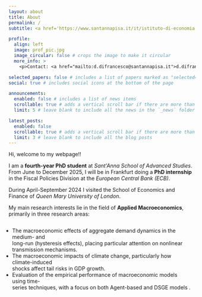```yaml
---
layout: about
title: About
permalink: /
subtitle: <a href='https://www.santannapisa.it/it/istituto-di-economia'>Sant'Anna School of Advanced Studies, Intitute of Economics</a>. 

profile:
  align: left
  image: prof_pic.jpg
  image_circular: false # crops the image to make it circular
  more_info: >
    <p>Contact: <a href="mailto:d.difrancesco@santannapisa.it">d.difrancesco@santannapisa.it</a> </p>

selected_papers: false # includes a list of papers marked as "selected={true}"
social: true # includes social icons at the bottom of the page

announcements:
  enabled: false # includes a list of news items
  scrollable: true # adds a vertical scroll bar if there are more than 3 news items
  limit: 5 # leave blank to include all the news in the `_news` folder

latest_posts:
  enabled: false
  scrollable: true # adds a vertical scroll bar if there are more than 3 new posts items
  limit: 3 # leave blank to include all the blog posts
---
```


Hi, welcome to my webpage!!

I am a <strong>fourth-year PhD student</strong> at <em>Sant'Anna School of Advanced Studies</em>. 
From June to December 2025, I will be in Frankfurt doing a <strong>PhD internship</strong> in the Fiscal Policies Division at the <em>European Central Bank (ECB)</em>.

During April-September 2024 I visited the School of Economics and Finance of <em>Queen Mary University of London</em>.

My main research interests lie in the field of <strong>Applied Macroeconomics</strong>, primarily in three research areas:

<div style="text-align: center;">
  <ul style="display: inline-block; text-align: left; transform: translateX(-1em);">
    <li> The macroeconomic effects of aggregate demand dynamics in the medium- and <br> 
         long-run (hysteresis effects), placing particular attention on nonlinear <br> 
         transmission mechanisms.</li>
    <li> The macroeconomic impacts of climate change, particularly how climate-induced <br>
         shocks affect tail risks in GDP growth.</li>
    <li> Evaluation of the empirical performance of macroeconomic models using time- <br> 
         series techniques, with a focus on both Agent-based and DSGE models .</li>
  </ul>
</div>



